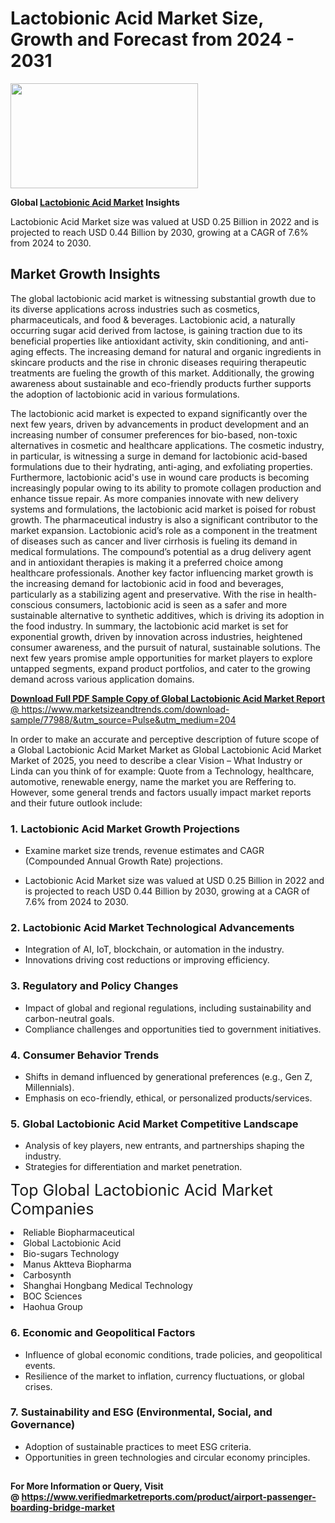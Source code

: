 <H1>Lactobionic Acid Market Size, Growth and Forecast from 2024 - 2031</H1><img class="aligncenter size-medium wp-image-584254" src="https://thirdeyenews.in/wp-content/uploads/2024/09/Global-Market-Research-300x168.jpeg" alt="" width="300" height="168" /><p><strong>Global&nbsp;<a href="https://www.marketsizeandtrends.com/download-sample/77988/&amp;utm_source=Pulse&amp;utm_medium=204">Lactobionic Acid Market</a> Insights</strong></p><p>Lactobionic Acid Market size was valued at USD 0.25 Billion in 2022 and is projected to reach USD 0.44 Billion by 2030, growing at a CAGR of 7.6% from 2024 to 2030.</p><p><h2>Market Growth Insights</h2> <p>The global lactobionic acid market is witnessing substantial growth due to its diverse applications across industries such as cosmetics, pharmaceuticals, and food & beverages. Lactobionic acid, a naturally occurring sugar acid derived from lactose, is gaining traction due to its beneficial properties like antioxidant activity, skin conditioning, and anti-aging effects. The increasing demand for natural and organic ingredients in skincare products and the rise in chronic diseases requiring therapeutic treatments are fueling the growth of this market. Additionally, the growing awareness about sustainable and eco-friendly products further supports the adoption of lactobionic acid in various formulations.</p> <p><a href="#"></a></p> <p>The lactobionic acid market is expected to expand significantly over the next few years, driven by advancements in product development and an increasing number of consumer preferences for bio-based, non-toxic alternatives in cosmetic and healthcare applications. The cosmetic industry, in particular, is witnessing a surge in demand for lactobionic acid-based formulations due to their hydrating, anti-aging, and exfoliating properties. Furthermore, lactobionic acid's use in wound care products is becoming increasingly popular owing to its ability to promote collagen production and enhance tissue repair. As more companies innovate with new delivery systems and formulations, the lactobionic acid market is poised for robust growth. The pharmaceutical industry is also a significant contributor to the market expansion. Lactobionic acid’s role as a component in the treatment of diseases such as cancer and liver cirrhosis is fueling its demand in medical formulations. The compound’s potential as a drug delivery agent and in antioxidant therapies is making it a preferred choice among healthcare professionals. Another key factor influencing market growth is the increasing demand for lactobionic acid in food and beverages, particularly as a stabilizing agent and preservative. With the rise in health-conscious consumers, lactobionic acid is seen as a safer and more sustainable alternative to synthetic additives, which is driving its adoption in the food industry. In summary, the lactobionic acid market is set for exponential growth, driven by innovation across industries, heightened consumer awareness, and the pursuit of natural, sustainable solutions. The next few years promise ample opportunities for market players to explore untapped segments, expand product portfolios, and cater to the growing demand across various application domains. <p><a href="#"></p><p><span class=""><strong>Download Full PDF Sample Copy of Global Lactobionic Acid Market Report</strong> @ <a href="https://www.marketsizeandtrends.com/download-sample/77988/&amp;utm_source=Pulse&amp;utm_medium=204" target="_blank">https://www.marketsizeandtrends.com/download-sample/77988/&amp;utm_source=Pulse&amp;utm_medium=204</a></span></p><p>In order to make an accurate and perceptive description of future scope of a Global&nbsp;Lactobionic Acid Market Market as Global&nbsp;Lactobionic Acid Market Market of 2025, you need to describe a clear Vision &ndash; What Industry or Linda can you think of for example: Quote from a Technology, healthcare, automotive, renewable energy, name the market you are Reffering to. However, some general trends and factors usually impact market reports and their future outlook include:</p><h3>1.&nbsp;<strong>Lactobionic Acid Market Growth Projections</strong></h3><ul><li>Examine market size trends, revenue estimates and CAGR (Compounded Annual Growth Rate) projections.</li><li><p>Lactobionic Acid Market size was valued at USD 0.25 Billion in 2022 and is projected to reach USD 0.44 Billion by 2030, growing at a CAGR of 7.6% from 2024 to 2030.</p></li></ul><h3>2.&nbsp;<strong>Lactobionic Acid Market Technological Advancements</strong></h3><ul><li>Integration of AI, IoT, blockchain, or automation in the industry.</li><li>Innovations driving cost reductions or improving efficiency.</li></ul><h3>3.&nbsp;<strong>Regulatory and Policy Changes</strong></h3><ul><li>Impact of global and regional regulations, including sustainability and carbon-neutral goals.</li><li>Compliance challenges and opportunities tied to government initiatives.</li></ul><h3>4.&nbsp;<strong>Consumer Behavior Trends</strong></h3><ul><li>Shifts in demand influenced by generational preferences (e.g., Gen Z, Millennials).</li><li>Emphasis on eco-friendly, ethical, or personalized products/services.</li></ul><h3>5.&nbsp;<strong>Global Lactobionic Acid Market Competitive Landscape</strong></h3><ul><li>Analysis of key players, new entrants, and partnerships shaping the industry.</li><li>Strategies for differentiation and market penetration.</li></ul><p data-pm-slice="1 1 []"><span style="color: inherit; font-family: inherit; font-size: 25px;">Top Global Lactobionic Acid Market Companies</span></p><div class="" data-test-id=""><p><li>Reliable Biopharmaceutical</li><li> Global Lactobionic Acid</li><li> Bio-sugars Technology</li><li> Manus Aktteva Biopharma</li><li> Carbosynth</li><li> Shanghai Hongbang Medical Technology</li><li> BOC Sciences</li><li> Haohua Group</li></p></div><h3>6.&nbsp;<strong>Economic and Geopolitical Factors</strong></h3><ul><li>Influence of global economic conditions, trade policies, and geopolitical events.</li><li>Resilience of the market to inflation, currency fluctuations, or global crises.</li></ul><h3>7.&nbsp;<strong>Sustainability and ESG (Environmental, Social, and Governance)</strong></h3><ul><li>Adoption of sustainable practices to meet ESG criteria.</li><li>Opportunities in green technologies and circular economy principles.</li></ul><h2><strong style="font-size: 14px;">For More Information or Query, Visit @&nbsp;</strong><a style="background-color: #ffffff; font-size: 14px;" href="https://www.marketsizeandtrends.com/report/lactobionic-acid-market/" target="_blank">https://www.verifiedmarketreports.com/product/airport-passenger-boarding-bridge-market</a></h2>
